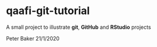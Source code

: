 # qaafi-git-tutorial

A small project to illustrate **git**, **GitHub** and **RStudio** projects

Peter Baker
21/1/2020